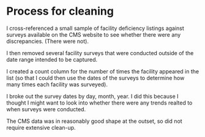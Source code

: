 # Process for cleaning #

I cross-referenced a small sample of facility deficiency listings against surveys available on the CMS website to see whether there were any discrepancies. (There were not).

I then removed several facility surveys that were conducted outside of the date range intended to be captured. 

I created a count column for the number of times the facility appeared in the list (so that I could then use the dates of the surveys to determine how many times each facility was surveyed).

I broke out the survey dates by day, month, year.  I did this because I thought I might want to look into whether there were any trends realted to when surveys were conducted.

The CMS data was in reasonably good shape at the outset, so did not require extensive clean-up.
